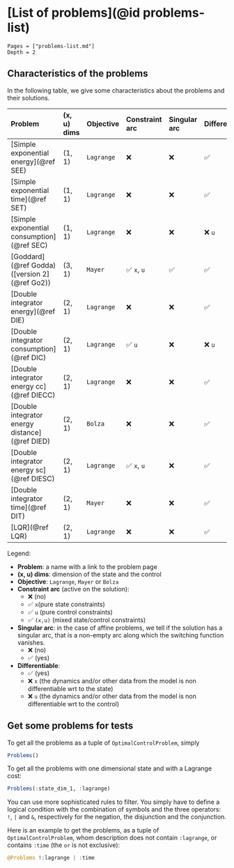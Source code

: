 # [List of problems](@id problems-list)

```@contents
Pages = ["problems-list.md"]
Depth = 2
```

## Characteristics of the problems

In the following table, we give some characteristics about the problems and their solutions.

| **Problem**                                   | **(x, u) dims** | **Objective** | **Constraint arc** | **Singular arc** | **Differentiable** |
| :-------------------------------------------- | :-------------- | :------------ | :----------------- | :--------------- | :----------------- |
| [Simple exponential energy](@ref SEE)         | (1, 1)          | `Lagrange`    | ❌                 | ❌               | ✅                 |
| [Simple exponential time](@ref SET)           | (1, 1)          | `Lagrange`    | ❌                 | ❌               | ✅                 |
| [Simple exponential consumption](@ref SEC)    | (1, 1)          | `Lagrange`    | ❌                 | ❌               | ❌ `u`             |
| [Goddard](@ref Godda) ([version 2](@ref Go2)) | (3, 1)          | `Mayer`       | ✅ `x`, `u`        | ✅               | ✅                 |
| [Double integrator energy](@ref DIE)          | (2, 1)          | `Lagrange`    | ❌                 | ❌               | ✅                 |
| [Double integrator consumption](@ref DIC)     | (2, 1)          | `Lagrange`    | ✅ `u`             | ❌               | ❌ `u`             |
| [Double integrator energy cc](@ref DIECC)     | (2, 1)          | `Lagrange`    | ❌                 | ❌               | ✅                 |
| [Double integrator energy distance](@ref DIED)| (2, 1)          | `Bolza`       | ❌                 | ❌               | ✅                 |
| [Double integrator energy sc](@ref DIESC)     | (2, 1)          | `Lagrange`    | ✅ `x`, `u`        | ❌               | ✅                 |
| [Double integrator time](@ref DIT)            | (2, 1)          | `Mayer`       | ❌                 | ❌               | ✅                 |
| [LQR](@ref LQR)                               | (2, 1)          | `Lagrange`    | ❌                 | ❌               | ✅                 |

Legend:

- **Problem**: a name with a link to the problem page
- **(x, u) dims**: dimension of the state and the control
- **Objective**: `Lagrange`, `Mayer` or `Bolza`
- **Constraint arc** (active on the solution):
  - ❌ (no)
  - ✅ `x`(pure state constraints)
  - ✅ `u` (pure control constraints)
  - ✅ `(x,u)` (mixed state/control constraints)
- **Singular arc**: in the case of affine problems, we tell if the solution has a singular arc, that is a non-empty arc along which the switching function vanishes.
  - ❌ (no)
  - ✅ (yes)
- **Differentiable**:
  - ✅ (yes)
  - ❌ `x` (the dynamics and/or other data from the model is non differentiable wrt to the state)
  - ❌ `u` (the dynamics and/or other data from the model is non differentiable wrt to the control)

## Get some problems for tests

To get all the problems as a tuple of `OptimalControlProblem`, simply

```julia
Problems()
```

To get all the problems with one dimensional state and with a Lagrange cost:

```julia
Problems(:state_dim_1, :lagrange)
```

You can use more sophisticated rules to filter. You simply have to define a logical condition with the combination of symbols and the three operators: `!`, `|` and `&`, respectively for the negation, the disjunction and the conjunction.

Here is an example to get the problems, as a tuple of `OptimalControlProblem`, whom description does not contain `:lagrange`, or contains `:time` (the `or` is not exclusive):

```julia
@Problems !:lagrange | :time
```
